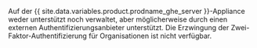 Auf der {{ site.data.variables.product.prodname_ghe_server }}-Appliance weder unterstützt noch verwaltet, aber möglicherweise durch einen externen Authentifizierungsanbieter unterstützt. Die Erzwingung der Zwei-Faktor-Authentifizierung für Organisationen ist nicht verfügbar.
